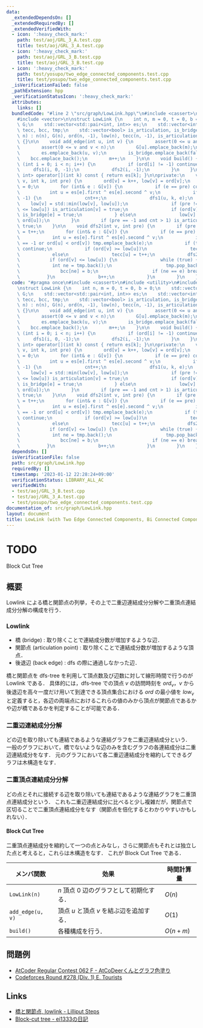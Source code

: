 ```yaml
---
data:
  _extendedDependsOn: []
  _extendedRequiredBy: []
  _extendedVerifiedWith:
  - icon: ':heavy_check_mark:'
    path: test/aoj/GRL_3_A.test.cpp
    title: test/aoj/GRL_3_A.test.cpp
  - icon: ':heavy_check_mark:'
    path: test/aoj/GRL_3_B.test.cpp
    title: test/aoj/GRL_3_B.test.cpp
  - icon: ':heavy_check_mark:'
    path: test/yosupo/two_edge_connected_components.test.cpp
    title: test/yosupo/two_edge_connected_components.test.cpp
  _isVerificationFailed: false
  _pathExtension: hpp
  _verificationStatusIcon: ':heavy_check_mark:'
  attributes:
    links: []
  bundledCode: "#line 2 \"src/graph/LowLink.hpp\"\n#include <cassert>\n#include <utility>\n\
    #include <vector>\n\nstruct LowLink {\n    int n, m = 0, t = 0, b = 0;\n    std::vector<std::vector<int>>\
    \ G;\n    std::vector<std::pair<int, int>> es;\n    std::vector<int> ord, low,\
    \ tecc, bcc, tmp;\n    std::vector<bool> is_articulation, is_bridge;\n\n    LowLink(int\
    \ n) : n(n), G(n), ord(n, -1), low(n), tecc(n, -1), is_articulation(n, false)\
    \ {}\n\n    void add_edge(int u, int v) {\n        assert(0 <= u and u < n);\n\
    \        assert(0 <= v and v < n);\n        G[u].emplace_back(m);\n        G[v].emplace_back(m);\n\
    \        es.emplace_back(u, v);\n        is_bridge.emplace_back(false);\n    \
    \    bcc.emplace_back();\n        m++;\n    }\n\n    void build() {\n        for\
    \ (int i = 0; i < n; i++) {\n            if (ord[i] != -1) continue;\n       \
    \     dfs1(i, 0, -1);\n            dfs2(i, -1);\n        }\n    }\n\n    std::pair<int,\
    \ int> operator[](int k) const { return es[k]; }\n\nprivate:\n    void dfs1(int\
    \ v, int k, int pre) {\n        ord[v] = k++, low[v] = ord[v];\n        int cnt\
    \ = 0;\n        for (int& e : G[v]) {\n            if (e == pre) continue;\n \
    \           int u = es[e].first ^ es[e].second ^ v;\n            if (ord[u] ==\
    \ -1) {\n                cnt++;\n                dfs1(u, k, e);\n            \
    \    low[v] = std::min(low[v], low[u]);\n                if (pre != -1 and ord[v]\
    \ <= low[u]) is_articulation[v] = true;\n                if (ord[v] < low[u])\
    \ is_bridge[e] = true;\n            } else\n                low[v] = std::min(low[v],\
    \ ord[u]);\n        }\n        if (pre == -1 and cnt > 1) is_articulation[v] =\
    \ true;\n    }\n\n    void dfs2(int v, int pre) {\n        if (pre == -1) tecc[v]\
    \ = t++;\n        for (int& e : G[v]) {\n            if (e == pre) continue;\n\
    \            int u = es[e].first ^ es[e].second ^ v;\n            if (tecc[u]\
    \ == -1 or ord[u] < ord[v]) tmp.emplace_back(e);\n            if (tecc[u] >= 0)\
    \ continue;\n            if (ord[v] >= low[u])\n                tecc[u] = tecc[v];\n\
    \            else\n                tecc[u] = t++;\n            dfs2(u, e);\n \
    \           if (ord[v] <= low[u]) {\n                while (true) {\n        \
    \            int ne = tmp.back();\n                    tmp.pop_back();\n     \
    \               bcc[ne] = b;\n                    if (ne == e) break;\n      \
    \          }\n                b++;\n            }\n        }\n    }\n};\n"
  code: "#pragma once\n#include <cassert>\n#include <utility>\n#include <vector>\n\
    \nstruct LowLink {\n    int n, m = 0, t = 0, b = 0;\n    std::vector<std::vector<int>>\
    \ G;\n    std::vector<std::pair<int, int>> es;\n    std::vector<int> ord, low,\
    \ tecc, bcc, tmp;\n    std::vector<bool> is_articulation, is_bridge;\n\n    LowLink(int\
    \ n) : n(n), G(n), ord(n, -1), low(n), tecc(n, -1), is_articulation(n, false)\
    \ {}\n\n    void add_edge(int u, int v) {\n        assert(0 <= u and u < n);\n\
    \        assert(0 <= v and v < n);\n        G[u].emplace_back(m);\n        G[v].emplace_back(m);\n\
    \        es.emplace_back(u, v);\n        is_bridge.emplace_back(false);\n    \
    \    bcc.emplace_back();\n        m++;\n    }\n\n    void build() {\n        for\
    \ (int i = 0; i < n; i++) {\n            if (ord[i] != -1) continue;\n       \
    \     dfs1(i, 0, -1);\n            dfs2(i, -1);\n        }\n    }\n\n    std::pair<int,\
    \ int> operator[](int k) const { return es[k]; }\n\nprivate:\n    void dfs1(int\
    \ v, int k, int pre) {\n        ord[v] = k++, low[v] = ord[v];\n        int cnt\
    \ = 0;\n        for (int& e : G[v]) {\n            if (e == pre) continue;\n \
    \           int u = es[e].first ^ es[e].second ^ v;\n            if (ord[u] ==\
    \ -1) {\n                cnt++;\n                dfs1(u, k, e);\n            \
    \    low[v] = std::min(low[v], low[u]);\n                if (pre != -1 and ord[v]\
    \ <= low[u]) is_articulation[v] = true;\n                if (ord[v] < low[u])\
    \ is_bridge[e] = true;\n            } else\n                low[v] = std::min(low[v],\
    \ ord[u]);\n        }\n        if (pre == -1 and cnt > 1) is_articulation[v] =\
    \ true;\n    }\n\n    void dfs2(int v, int pre) {\n        if (pre == -1) tecc[v]\
    \ = t++;\n        for (int& e : G[v]) {\n            if (e == pre) continue;\n\
    \            int u = es[e].first ^ es[e].second ^ v;\n            if (tecc[u]\
    \ == -1 or ord[u] < ord[v]) tmp.emplace_back(e);\n            if (tecc[u] >= 0)\
    \ continue;\n            if (ord[v] >= low[u])\n                tecc[u] = tecc[v];\n\
    \            else\n                tecc[u] = t++;\n            dfs2(u, e);\n \
    \           if (ord[v] <= low[u]) {\n                while (true) {\n        \
    \            int ne = tmp.back();\n                    tmp.pop_back();\n     \
    \               bcc[ne] = b;\n                    if (ne == e) break;\n      \
    \          }\n                b++;\n            }\n        }\n    }\n};\n"
  dependsOn: []
  isVerificationFile: false
  path: src/graph/LowLink.hpp
  requiredBy: []
  timestamp: '2023-01-12 22:28:24+09:00'
  verificationStatus: LIBRARY_ALL_AC
  verifiedWith:
  - test/aoj/GRL_3_B.test.cpp
  - test/aoj/GRL_3_A.test.cpp
  - test/yosupo/two_edge_connected_components.test.cpp
documentation_of: src/graph/LowLink.hpp
layout: document
title: LowLink (with Two Edge Connected Components, Bi Connected Components)
---
```


# TODO
Block Cut Tree

## 概要
Lowlink による橋と関節点の列挙，その上で二重辺連結成分分解や二重頂点連結成分分解の構成を行う．

### Lowlink
- 橋 (bridge) : 取り除くことで連結成分数が増加するような辺．
- 関節点 (articulation point) : 取り除くことで連結成分数が増加するような頂点．
- 後退辺 (back edge) : dfs の際に通過しなかった辺．

橋と関節点を dfs-tree を利用して頂点数及び辺数に対して線形時間で行うのが Lowlink である．
具体的には，dfs-tree での頂点 $v$ の訪問時刻を $ord_v$，$v$ から後退辺を高々一度だけ用いて到達できる頂点集合における $ord$ の最小値を $low_v$ と定義すると，各辺の両端点におけるこれらの値のみから頂点が関節点であるかや辺が橋であるかを判定することが可能である．

### 二重辺連結成分分解
どの辺を取り除いても連結であるような連結グラフを二重辺連結成分という．
一般のグラフにおいて，橋でないような辺のみを含むグラフの各連結成分は二重辺連結成分をなす．
元のグラフにおいて各二重辺連結成分を縮約してできるグラフは木構造をなす．

### 二重頂点連結成分分解
どの点とそれに接続する辺を取り除いても連結であるような連結グラフを二重頂点連結成分という．
これも二重辺連結成分に比べると少し複雑だが，関節点で区切ることで二重頂点連結成分をなす（関節点を倍化するとわかりやすいかもしれない）．

#### Block Cut Tree
二重頂点連結成分を縮約して一つの点とみなし，さらに関節点もそれとは独立した点と考えると，これらは木構造をなす．
これが Block Cut Tree である．

| メンバ関数       | 効果                                      | 時間計算量 |
| ---------------- | ----------------------------------------- | ---------- |
| `LowLink(n)`     | $n$ 頂点 $0$ 辺のグラフとして初期化する． | $O(n)$     |
| `add_edge(u, v)` | 頂点 $u$ と頂点 $v$ を結ぶ辺を追加する．  | $O(1)$     |
| `build()`        | 各種構成を行う．                          | $O(n + m)$ |

## 問題例
- [AtCoder Regular Contest 062 F - AtCoDeerくんとグラフ色塗り](https://atcoder.jp/contests/arc062/tasks/arc062_d)
- [Codeforces Round #278 (Div. 1) E. Tourists](https://codeforces.com/contest/487/problem/E)

## Links
- [橋と関節点, lowlink - Lilliput Steps](https://kagamiz.hatenablog.com/entry/2013/10/05/005213)
- [Block-cut tree - ei1333の日記](https://ei1333.hateblo.jp/entry/2020/03/25/010057)